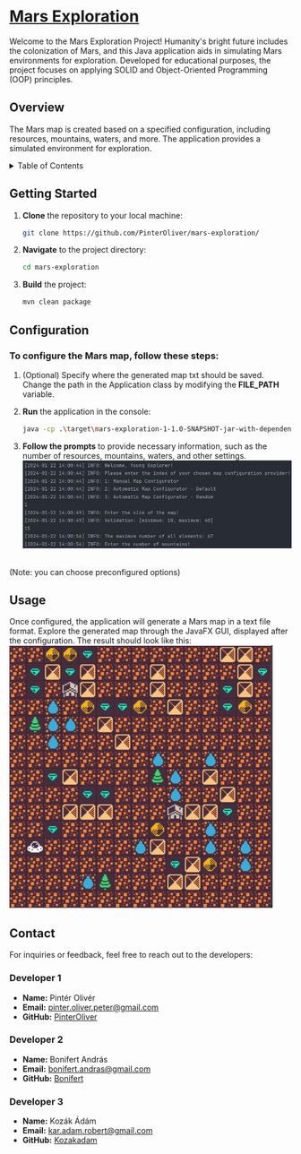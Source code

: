 # [Mars Exploration](https://github.com/PinterOliver/mars-exploration)

Welcome to the Mars Exploration Project! Humanity's bright future includes the colonization of Mars, and this Java application aids in simulating Mars environments for exploration. Developed for educational purposes, the project focuses on applying SOLID and Object-Oriented Programming (OOP) principles.

## Overview

The Mars map is created based on a specified configuration, including resources, mountains, waters, and more. The application provides a simulated environment for exploration.

<details>
  <summary>Table of Contents</summary>
  <ol>
    <li><a href="#getting-started">Getting started</a></li>
    <li><a href="#configuration">Configuration</a></li>
    <li><a href="#usage">Usage</a></li>
    <li><a href="#contact">Contact</a></li>
  </ol>
</details>

## Getting Started

1. **Clone** the repository to your local machine:

    ```bash
    git clone https://github.com/PinterOliver/mars-exploration/
    ```

2. **Navigate** to the project directory:

    ```bash
    cd mars-exploration
    ```

3. **Build** the project:

    ```bash
    mvn clean package
    ```

## Configuration

### To configure the Mars map, follow these steps:

1. (Optional) Specify where the generated map txt should be saved. Change the path in the Application class by modifying the **FILE_PATH** variable.

2. **Run** the application in the console:

    ```bash
    java -cp .\target\mars-exploration-1-1.0-SNAPSHOT-jar-with-dependencies.jar com.codecool.marsexploration.Application
    ```

3. **Follow the prompts** to provide necessary information, such as the number of resources, mountains, waters, and other settings.
   ![Console Screenshot](src/main/resources/README/console.png)
<br/>
   (Note: you can choose preconfigured options)

## Usage

Once configured, the application will generate a Mars map in a text file format. Explore the generated map through the JavaFX GUI, displayed after the configuration.
The result should look like this:
<br/>
![Map Example](src/main/resources/README/map_example.png)

## Contact

For inquiries or feedback, feel free to reach out to the developers:

### Developer 1

- **Name:** Pintér Olivér
- **Email:** pinter.oliver.peter@gmail.com
- **GitHub:** [PinterOliver](https://github.com/PinterOliver)

### Developer 2

- **Name:** Bonifert András
- **Email:** bonifert.andras@gmail.com
- **GitHub:** [Bonifert](https://github.com/Bonifert)

### Developer 3

- **Name:** Kozák Ádám
- **Email:** kar.adam.robert@gmail.com
- **GitHub:** [Kozakadam](https://github.com/Kozakadam)
